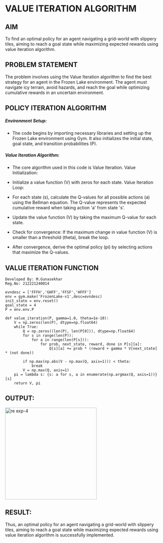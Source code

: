 # VALUE ITERATION ALGORITHM

## AIM
To find an optimal policy for an agent navigating a grid-world with slippery tiles, aiming to reach a goal state while maximizing expected rewards using value iteration algorithm.

## PROBLEM STATEMENT
The problem involves using the Value Iteration algorithm to find the best strategy for an agent in the Frozen Lake environment. The agent must navigate icy terrain, avoid hazards, and reach the goal while optimizing cumulative rewards in an uncertain environment.

## POLICY ITERATION ALGORITHM
##### Environment Setup:

* The code begins by importing necessary libraries and setting up the Frozen Lake environment using Gym. It also initializes the initial state, goal state, and transition probabilities (P).

##### Value Iteration Algorithm:

* The core algorithm used in this code is Value Iteration. Value Initialization:
  
* Initialize a value function (V) with zeros for each state. Value Iteration Loop:

* For each state (s), calculate the Q-values for all possible actions (a) using the Bellman equation. The Q-value represents the expected cumulative reward when taking action 'a' from state 's'.

* Update the value function (V) by taking the maximum Q-value for each state.

* Check for convergence: If the maximum change in value function (V) is smaller than a threshold (theta), break the loop.

* After convergence, derive the optimal policy (pi) by selecting actions that maximize the Q-values. 



## VALUE ITERATION FUNCTION
```
Developed By: M.Gunasekhar
Reg.No: 212221240014

evndesc = ['FFFH','GHFF','FFSF','HFFF']
env = gym.make('FrozenLake-v1',desc=evndesc)
init_state = env.reset()
goal_state = 4
P = env.env.P

def value_iteration(P, gamma=1.0, theta=1e-10):
    V = np.zeros(len(P), dtype=np.float64)
    while True:
        Q = np.zeros((len(P), len(P[0])), dtype=np.float64)
        for s in range(len(P)):
            for a in range(len(P[s])):
                for prob, next_state, reward, done in P[s][a]:
                    Q[s][a] += prob * (reward + gamma * V[next_state] * (not done))

        if np.max(np.abs(V - np.max(Q, axis=1))) < theta:
            break
        V = np.max(Q, axis=1)
    pi = lambda s: {s: a for s, a in enumerate(np.argmax(Q, axis=1))}[s]
    return V, pi
```
## OUTPUT:
<img width="297" alt="re exp-4 " src="https://github.com/gunasekhar159/rl-value-iteration/assets/95043391/3cfa25fc-c5c8-4ea8-8873-9ad25d181695">







## RESULT:

Thus, an optimal policy for an agent navigating a grid-world with slippery tiles, aiming to reach a goal state while maximizing expected rewards using value iteration algorithm is successfully implemented.

